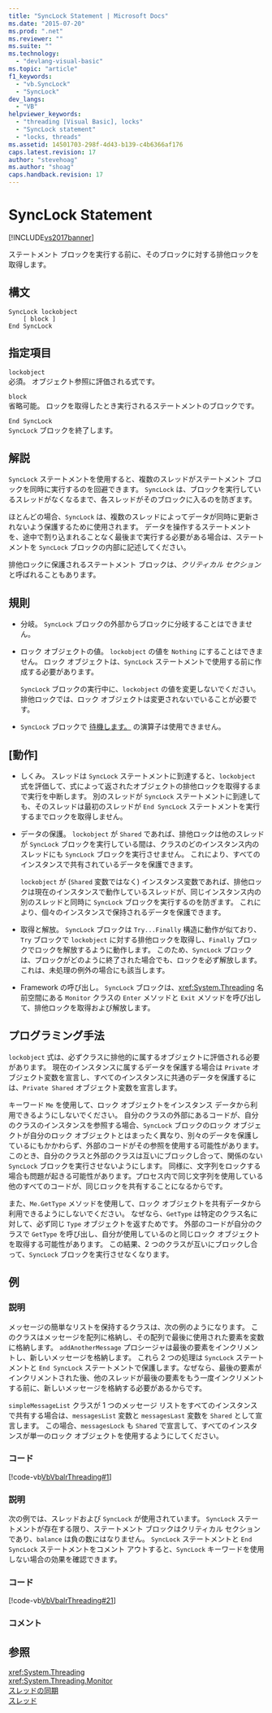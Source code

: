 ```yaml
---
title: "SyncLock Statement | Microsoft Docs"
ms.date: "2015-07-20"
ms.prod: ".net"
ms.reviewer: ""
ms.suite: ""
ms.technology: 
  - "devlang-visual-basic"
ms.topic: "article"
f1_keywords: 
  - "vb.SyncLock"
  - "SyncLock"
dev_langs: 
  - "VB"
helpviewer_keywords: 
  - "threading [Visual Basic], locks"
  - "SyncLock statement"
  - "locks, threads"
ms.assetid: 14501703-298f-4d43-b139-c4b6366af176
caps.latest.revision: 17
author: "stevehoag"
ms.author: "shoag"
caps.handback.revision: 17
---
```

# SyncLock Statement
[!INCLUDE[vs2017banner](../../../visual-basic/developing-apps/includes/vs2017banner.md)]

ステートメント ブロックを実行する前に、そのブロックに対する排他ロックを取得します。  
  
## 構文  
  
```  
SyncLock lockobject  
    [ block ]  
End SyncLock  
```  
  
## 指定項目  
 `lockobject`  
 必須。  オブジェクト参照に評価される式です。  
  
 `block`  
 省略可能。  ロックを取得したとき実行されるステートメントのブロックです。  
  
 `End SyncLock`  
 `SyncLock` ブロックを終了します。  
  
## 解説  
 `SyncLock` ステートメントを使用すると、複数のスレッドがステートメント ブロックを同時に実行するのを回避できます。  `SyncLock` は、ブロックを実行しているスレッドがなくなるまで、各スレッドがそのブロックに入るのを防ぎます。  
  
 ほとんどの場合、`SyncLock` は、複数のスレッドによってデータが同時に更新されないよう保護するために使用されます。  データを操作するステートメントを、途中で割り込まれることなく最後まで実行する必要がある場合は、ステートメントを `SyncLock` ブロックの内部に記述してください。  
  
 排他ロックに保護されるステートメント ブロックは、*クリティカル セクション*と呼ばれることもあります。  
  
## 規則  
  
-   分岐。  `SyncLock` ブロックの外部からブロックに分岐することはできません。  
  
-   ロック オブジェクトの値。  `lockobject` の値を `Nothing` にすることはできません。  ロック オブジェクトは、`SyncLock` ステートメントで使用する前に作成する必要があります。  
  
     `SyncLock` ブロックの実行中に、`lockobject` の値を変更しないでください。  排他ロックでは、ロック オブジェクトは変更されないでいることが必要です。  
  
-   `SyncLock` ブロックで [待機します。](../../../visual-basic/language-reference/operators/await-operator.md) の演算子は使用できません。  
  
## \[動作\]  
  
-   しくみ。  スレッドは `SyncLock` ステートメントに到達すると、`lockobject` 式を評価して、式によって返されたオブジェクトの排他ロックを取得するまで実行を中断します。  別のスレッドが `SyncLock` ステートメントに到達しても、そのスレッドは最初のスレッドが `End SyncLock` ステートメントを実行するまでロックを取得しません。  
  
-   データの保護。  `lockobject` が `Shared` であれば、排他ロックは他のスレッドが `SyncLock` ブロックを実行している間は、クラスのどのインスタンス内のスレッドにも `SyncLock` ブロックを実行させません。  これにより、すべてのインスタンスで共有されているデータを保護できます。  
  
     `lockobject` が \(`Shared` 変数ではなく\) インスタンス変数であれば、排他ロックは現在のインスタンスで動作しているスレッドが、同じインスタンス内の別のスレッドと同時に `SyncLock` ブロックを実行するのを防ぎます。  これにより、個々のインスタンスで保持されるデータを保護できます。  
  
-   取得と解放。  `SyncLock` ブロックは `Try...Finally` 構造に動作が似ており、`Try` ブロックで `lockobject` に対する排他ロックを取得し、`Finally` ブロックでロックを解放するように動作します。  このため、`SyncLock` ブロックは、ブロックがどのように終了された場合でも、ロックを必ず解放します。  これは、未処理の例外の場合にも該当します。  
  
-   Framework の呼び出し。  `SyncLock` ブロックは、<xref:System.Threading> 名前空間にある `Monitor` クラスの `Enter` メソッドと `Exit` メソッドを呼び出して、排他ロックを取得および解放します。  
  
## プログラミング手法  
 `lockobject` 式は、必ずクラスに排他的に属するオブジェクトに評価される必要があります。  現在のインスタンスに属するデータを保護する場合は `Private` オブジェクト変数を宣言し、すべてのインスタンスに共通のデータを保護するには、`Private Shared` オブジェクト変数を宣言します。  
  
 キーワード `Me` を使用して、ロック オブジェクトをインスタンス データから利用できるようにしないでください。  自分のクラスの外部にあるコードが、自分のクラスのインスタンスを参照する場合、`SyncLock` ブロックのロック オブジェクトが自分のロック オブジェクトとはまったく異なり、別々のデータを保護しているにもかかわらず、外部のコードがその参照を使用する可能性があります。  このとき、自分のクラスと外部のクラスは互いにブロックし合って、関係のない `SyncLock` ブロックを実行させないようにします。  同様に、文字列をロックする場合も問題が起きる可能性があります。プロセス内で同じ文字列を使用している他のすべてのコードが、同じロックを共有することになるからです。  
  
 また、`Me.GetType` メソッドを使用して、ロック オブジェクトを共有データから利用できるようにしないでください。  なぜなら、`GetType` は特定のクラス名に対して、必ず同じ `Type` オブジェクトを返すためです。  外部のコードが自分のクラスで `GetType` を呼び出し、自分が使用しているのと同じロック オブジェクトを取得する可能性があります。  この結果、2 つのクラスが互いにブロックし合って、`SyncLock` ブロックを実行させなくなります。  
  
## 例  
  
### 説明  
 メッセージの簡単なリストを保持するクラスは、次の例のようになります。  このクラスはメッセージを配列に格納し、その配列で最後に使用された要素を変数に格納します。  `addAnotherMessage` プロシージャは最後の要素をインクリメントし、新しいメッセージを格納します。  これら 2 つの処理は `SyncLock` ステートメントと `End SyncLock` ステートメントで保護します。なぜなら、最後の要素がインクリメントされた後、他のスレッドが最後の要素をもう一度インクリメントする前に、新しいメッセージを格納する必要があるからです。  
  
 `simpleMessageList` クラスが 1 つのメッセージ リストをすべてのインスタンスで共有する場合は、`messagesList` 変数と `messagesLast` 変数を `Shared` として宣言します。  この場合、`messagesLock` も `Shared` で宣言して、すべてのインスタンスが単一のロック オブジェクトを使用するようにしてください。  
  
### コード  
 [!code-vb[VbVbalrThreading#1](../../../visual-basic/language-reference/statements/codesnippet/VisualBasic/synclock-statement_1.vb)]  
  
### 説明  
 次の例では、スレッドおよび `SyncLock` が使用されています。  `SyncLock` ステートメントが存在する限り、ステートメント ブロックはクリティカル セクションであり、`balance` は負の数にはなりません。  `SyncLock` ステートメントと `End SyncLock` ステートメントをコメント アウトすると、`SyncLock` キーワードを使用しない場合の効果を確認できます。  
  
### コード  
 [!code-vb[VbVbalrThreading#21](../../../visual-basic/language-reference/statements/codesnippet/VisualBasic/synclock-statement_2.vb)]  
  
### コメント  
  
## 参照  
 <xref:System.Threading>   
 <xref:System.Threading.Monitor>   
 [スレッドの同期](../Topic/Thread%20Synchronization%20\(C%23%20and%20Visual%20Basic\).md)   
 [スレッド](../Topic/Threading%20\(C%23%20and%20Visual%20Basic\).md)